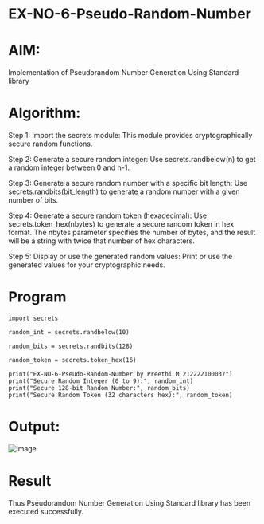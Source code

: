 # EX-NO-6-Pseudo-Random-Number

# AIM: 

Implementation of Pseudorandom Number Generation Using Standard library

# Algorithm:
Step 1: Import the secrets module:
    This module provides cryptographically secure random functions.

Step 2: Generate a secure random integer:
    Use secrets.randbelow(n) to get a random integer between 0 and n-1.
    
Step 3: Generate a secure random number with a specific bit length:
    Use secrets.randbits(bit_length) to generate a random number with a given number of bits.
    
Step 4: Generate a secure random token (hexadecimal):
    Use secrets.token_hex(nbytes) to generate a secure random token in hex format. The nbytes parameter specifies the number of bytes, and the result will be a string with twice that number of hex characters.
    
Step 5: Display or use the generated random values:
    Print or use the generated values for your cryptographic needs.

# Program
```
import secrets

random_int = secrets.randbelow(10)

random_bits = secrets.randbits(128)

random_token = secrets.token_hex(16)

print("EX-NO-6-Pseudo-Random-Number by Preethi M 212222100037")
print("Secure Random Integer (0 to 9):", random_int)
print("Secure 128-bit Random Number:", random_bits)
print("Secure Random Token (32 characters hex):", random_token)
```
# Output:
![image](https://github.com/user-attachments/assets/b87c188a-2165-4b6d-aa55-cc9fab558477)

# Result
Thus Pseudorandom Number Generation Using Standard library has been executed successfully.
